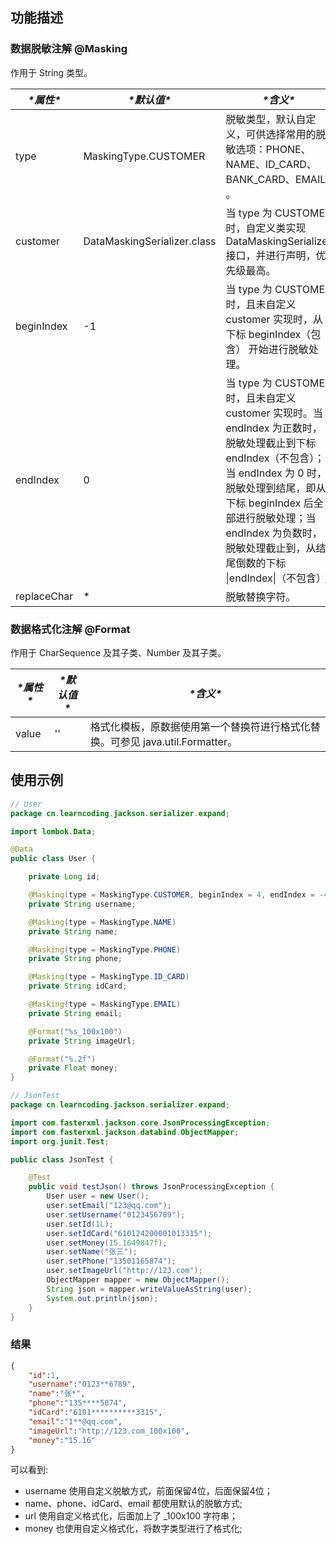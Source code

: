 ## 功能描述

### 数据脱敏注解 @Masking

作用于 String 类型。

| ***\*属性\**** | ***\*默认值\****            | ***\*含义\****                                               |
| -------------- | --------------------------- | ------------------------------------------------------------ |
| type           | MaskingType.CUSTOMER        | 脱敏类型，默认自定义，可供选择常用的脱敏选项：PHONE、NAME、ID_CARD、BANK_CARD、EMAIL 。 |
| customer       | DataMaskingSerializer.class | 当 type 为 CUSTOMER 时，自定义类实现 DataMaskingSerializer 接口，并进行声明，优先级最高。 |
| beginIndex     | -1                          | 当 type 为 CUSTOMER 时，且未自定义 customer 实现时，从下标 beginIndex（包含） 开始进行脱敏处理。 |
| endIndex       | 0                           | 当 type 为 CUSTOMER 时，且未自定义 customer 实现时。当 endIndex 为正数时，脱敏处理截止到下标 endIndex（不包含）；当 endIndex 为 0 时，脱敏处理到结尾，即从下标 beginIndex 后全部进行脱敏处理；当 endIndex 为负数时，脱敏处理截止到，从结尾倒数的下标 \|endIndex\|（不包含）； |
| replaceChar    | *                           | 脱敏替换字符。                                               |

### 数据格式化注解 @Format

作用于 CharSequence 及其子类、Number 及其子类。

| ***\*属性\**** | ***\*默认值\**** | ***\*含义\****                                               |
| -------------- | ---------------- | ------------------------------------------------------------ |
| value          | ''               | 格式化模板，原数据使用第一个替换符进行格式化替换。可参见 java.util.Formatter。 |

## 使用示例

```java
// User
package cn.learncoding.jackson.serializer.expand;

import lombok.Data;

@Data
public class User {

    private Long id;

    @Masking(type = MaskingType.CUSTOMER, beginIndex = 4, endIndex = -4)
    private String username;

    @Masking(type = MaskingType.NAME)
    private String name;

    @Masking(type = MaskingType.PHONE)
    private String phone;

    @Masking(type = MaskingType.ID_CARD)
    private String idCard;

    @Masking(type = MaskingType.EMAIL)
    private String email;

    @Format("%s_100x100")
    private String imageUrl;

    @Format("%.2f")
    private Float money;
}

// JsonTest
package cn.learncoding.jackson.serializer.expand;

import com.fasterxml.jackson.core.JsonProcessingException;
import com.fasterxml.jackson.databind.ObjectMapper;
import org.junit.Test;

public class JsonTest {

    @Test
    public void testJson() throws JsonProcessingException {
        User user = new User();
        user.setEmail("123@qq.com");
        user.setUsername("0123456789");
        user.setId(1L);
        user.setIdCard("610124200001013315");
        user.setMoney(15.1649847f);
        user.setName("张三");
        user.setPhone("13501165874");
        user.setImageUrl("http://123.com");
        ObjectMapper mapper = new ObjectMapper();
        String json = mapper.writeValueAsString(user);
        System.out.println(json);
    }
}
```

### 结果

```json
{
    "id":1,
    "username":"0123**6789",
    "name":"张*",
    "phone":"135****5874",
    "idCard":"6101**********3315",
    "email":"1**@qq.com",
    "imageUrl":"http://123.com_100x100",
    "money":"15.16"
}
```

可以看到:

- username 使用自定义脱敏方式，前面保留4位，后面保留4位；
- name、phone、idCard、email 都使用默认的脱敏方式;
- url 使用自定义格式化，后面加上了 _100x100 字符串；
- money 也使用自定义格式化，将数字类型进行了格式化;